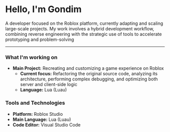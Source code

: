 # Hello, I'm Gondim

A developer focused on the Roblox platform, currently adapting and scaling large-scale projects. My work involves a hybrid development workflow, combining reverse engineering with the strategic use of tools to accelerate prototyping and problem-solving

---

###  What I'm working on

* **Main Project:** Recreating and customizing a game experience on Roblox
    * **Current focus:** Refactoring the original source code, analyzing its architecture, performing complex debugging, and optimizing both server and client-side logic
    * **Language:** Lua (Luau)

###  Tools and Technologies

* **Platform:** Roblox Studio
* **Main Language:** Lua (Luau)
* **Code Editor:** Visual Studio Code
